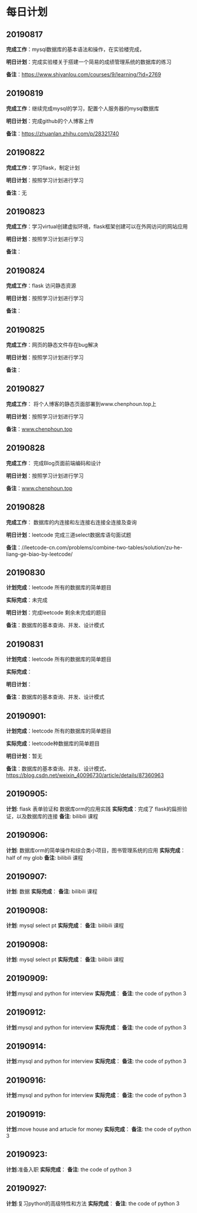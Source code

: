 # 每日计划

## 20190817	

**完成工作**：mysql数据库的基本语法和操作，在实验楼完成，

**明日计划**：完成实验楼关于搭建一个简易的成绩管理系统的数据库的练习

**备注**：https://www.shiyanlou.com/courses/9/learning/?id=2769

## 20190819

**完成工作**：继续完成mysql的学习，配置个人服务器的mysql数据库

**明日计划**：完成github的个人博客上传

**备注**：https://zhuanlan.zhihu.com/p/28321740

## 20190822

**完成工作**：学习flask，制定计划

**明日计划**：按照学习计划进行学习

**备注**：无

## 20190823

**完成工作**：学习virtual创建虚拟环境，flask框架创建可以在外网访问的网站应用

**明日计划**：按照学习计划进行学习

**备注**：

## 20190824

**完成工作**：flask 访问静态资源

**明日计划**：按照学习计划进行学习

**备注**：

## 20190825

**完成工作**：网页的静态文件存在bug解决

**明日计划**：按照学习计划进行学习

**备注**：

## 20190827

**完成工作**： 将个人博客的静态页面部署到www.chenphoun.top上

**明日计划**：按照学习计划进行学习

**备注**：www.chenphoun.top

## 20190828

**完成工作**： 完成Blog页面前端编码和设计

**明日计划**：按照学习计划进行学习

**备注**：www.chenphoun.top

## 20190828

**完成工作**： 数据库的内连接和左连接右连接全连接及查询

**明日计划**：leetcode 完成三道select数据库语句面试题

**备注**：//leetcode-cn.com/problems/combine-two-tables/solution/zu-he-liang-ge-biao-by-leetcode/

## 20190830

**计划完成**：leetcode 所有的数据库的简单题目

**实际完成**：未完成

**明日计划**：完成leetcode 剩余未完成的题目

**备注**：数据库的基本查询、并发、设计模式

## 20190831

**计划完成**：leetcode 所有的数据库的简单题目

**实际完成**：

**明日计划**：

**备注**：数据库的基本查询、并发、设计模式

## 20190901:

**计划完成**：leetcode 所有的数据库的简单题目

**实际完成**：leetcode种数据库的简单题目

**明日计划**：暂无

**备注**：数据库的基本查询、并发、设计模式、https://blog.csdn.net/weixin_40096730/article/details/87360963

## 20190905:
**计划**: flask 表单验证和 数据库orm的应用实践
**实际完成**：完成了 flask的扁担验证，以及数据库的连接
**备注**: bilibili 课程
 

## 20190906:
**计划**: 数据库orm的简单操作和综合类小项目，图书管理系统的应用
**实际完成**：half of my glob
**备注**: bilibili 课程

## 20190907:
**计划**: 数据
**实际完成**：
**备注**: bilibili 课程

## 20190908:
**计划**: mysql select pt
**实际完成**：
**备注**: bilibili 课程

## 20190908:
**计划**: mysql select pt
**实际完成**：
**备注**: bilibili 课程

## 20190909:
**计划**:mysql and python for interview
**实际完成**：
**备注**: the code of python 3
## 20190912:
**计划**:mysql and python for interview
**实际完成**：
**备注**: the code of python 3
## 20190914:
**计划**:mysql and python for interview
**实际完成**：
**备注**: the code of python 3



## 20190916:
**计划**:mysql and python for interview
**实际完成**：
**备注**: the code of python 3

## 20190919:
**计划**:move house and artucle for money
**实际完成**：
**备注**: the code of python 3



## 20190923:
**计划**:准备入职
**实际完成**：
**备注**: the code of python 3



## 20190927:
**计划**:复习python的高级特性和方法 
**实际完成**：
**备注**: the code of python 3
